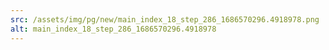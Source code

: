 ```yaml
---
src: /assets/img/pg/new/main_index_18_step_286_1686570296.4918978.png
alt: main_index_18_step_286_1686570296.4918978
---
```

